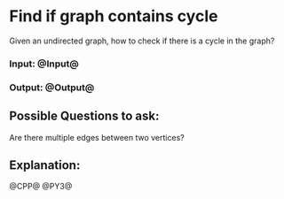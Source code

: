 # Find if graph contains cycle

Given an undirected graph, how to check if there is a cycle in the graph?


### Input: @Input@
### Output: @Output@

## Possible Questions to ask:
Are there multiple edges between two vertices?

## Explanation:

@CPP@
@PY3@
